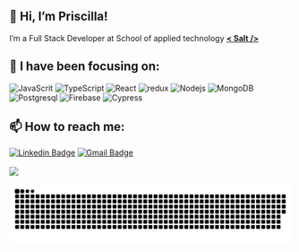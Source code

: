 ## 👋 Hi, I’m Priscilla!
I’m a Full Stack Developer at School of applied technology <a href="https://www.salt.dev/sv-SE" target="_blank"><b>< Salt /></b></a>

## 🌱 I have been focusing on:
<p>
  <img alt="JavaScrit" src="https://img.shields.io/badge/-JavaScript-F7B93E?style=flat-square&logo=javascript&logoColor=black" />
  <img alt="TypeScript" src="https://img.shields.io/badge/-TypeScript-007ACC?style=flat-square&logo=typescript&logoColor=white" />
  <img alt="React" src="https://img.shields.io/badge/-React-45b8d8?style=flat-square&logo=react&logoColor=white" />
  <img alt="redux" src="https://img.shields.io/badge/-Redux-764ABC?style=flat-square&logo=redux&logoColor=white" />
  <img alt="Nodejs" src="https://img.shields.io/badge/-Nodejs-43853d?style=flat-square&logo=Node.js&logoColor=white" />
  <img alt="MongoDB" src="https://img.shields.io/badge/-MongoDB-13aa52?style=flat-square&logo=mongodb&logoColor=white" />
  <img alt="Postgresql" src="https://img.shields.io/badge/-PostgreSQL-E10098?style=flat-square&logo=postgresql&logoColor=white" />
  <img alt="Firebase" src="https://img.shields.io/badge/-Firebase-F9A03C?style=flat-square&logo=firebase&logoColor=white" />  
  <img alt="Cypress" src="https://img.shields.io/badge/-Cypress-21130d?style=flat-square&logo=cypress&logoColor=white" />  
</p>

## 📫 How to reach me:
[![Linkedin Badge](https://img.shields.io/badge/-LinkedIn-blue?style=flat&logo=Linkedin&logoColor=white&link=https://www.linkedin.com/in/priscilla-rebouças/)](https://www.linkedin.com/in/priscilla-rebouças/)
[![Gmail Badge](https://img.shields.io/badge/-Gmail-c14438?style=flat&logo=Gmail&logoColor=white&link=mailto:priscillabreboucas@gmail.com)](mailto:priscillabreboucas@gmail.com)

<!---
PriscillaReboucas/PriscillaReboucas is a ✨ special ✨ repository because its `README.md` (this file) appears on your GitHub profile.
You can click the Preview link to take a look at your changes.
--->

[<img align="center" width="50%" src="https://github-readme-stats-ouuan.vercel.app/api?username=priscillareboucas&show_icons=true&bg_color=60,196ada,79096b,9500ff&title_color=fff&text_color=fff">](https://metrics.lecoq.io/ouuan#gh-light-mode-only)



![Snake animation](https://github.com/PriscillaReboucas/PriscillaReboucas/blob/output/github-contribution-grid-snake.svg)
